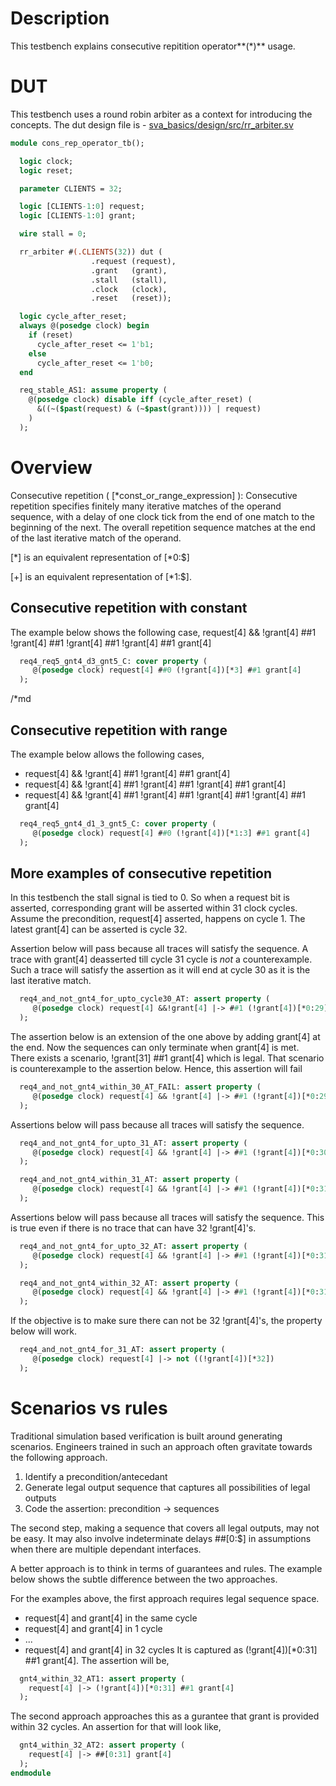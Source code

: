 # Description
This testbench explains consecutive repitition operator**(*)** usage.

# DUT
This testbench uses a round robin arbiter as a context for introducing the
concepts. The dut design file is -
[sva_basics/design/src/rr_arbiter.sv](https://github.com/openformal/sva_basics/blob/master/design/docs/rr_arbiter.md)

```sv
module cons_rep_operator_tb();

  logic clock;
  logic reset;

  parameter CLIENTS = 32;

  logic [CLIENTS-1:0] request;
  logic [CLIENTS-1:0] grant;

  wire stall = 0;

  rr_arbiter #(.CLIENTS(32)) dut (
                  .request (request),
                  .grant   (grant),
                  .stall   (stall),
                  .clock   (clock),
                  .reset   (reset));

  logic cycle_after_reset;
  always @(posedge clock) begin
    if (reset)
      cycle_after_reset <= 1'b1;
    else
      cycle_after_reset <= 1'b0;
  end

  req_stable_AS1: assume property (
    @(posedge clock) disable iff (cycle_after_reset) (
      &((~($past(request) & (~$past(grant)))) | request)
    )
  );

```
# Overview
Consecutive repetition ( [*const_or_range_expression] ): Consecutive repetition
specifies finitely many iterative matches of the operand sequence, with a delay
of one clock tick from the end of one match to the beginning of the next.
The overall repetition sequence matches at the end of the last iterative match
of the operand.

[*] is an equivalent representation of [*0:$]

[+] is an equivalent representation of [*1:$].

##
## Consecutive repetition with constant
The example below shows the following case,
request[4] && !grant[4] ##1 !grant[4] ##1 !grant[4] ##1 !grant[4] ##1 grant[4]
```sv
  req4_req5_gnt4_d3_gnt5_C: cover property (
     @(posedge clock) request[4] ##0 (!grant[4])[*3] ##1 grant[4]
  );

```

/*md
## Consecutive repetition with range
The example below allows the following cases,
* request[4] && !grant[4] ##1 !grant[4] ##1 grant[4]
* request[4] && !grant[4] ##1 !grant[4] ##1 !grant[4] ##1 grant[4]
* request[4] && !grant[4] ##1 !grant[4] ##1 !grant[4] ##1 !grant[4] ##1 grant[4]
```sv
  req4_req5_gnt4_d1_3_gnt5_C: cover property (
     @(posedge clock) request[4] ##0 (!grant[4])[*1:3] ##1 grant[4]
  );

```
## More examples of consecutive repetition

In this testbench the stall signal is tied to 0. So when a request bit
is asserted, corresponding grant will be asserted within 31 clock cycles.
Assume the precondition, request[4] asserted, happens on cycle 1. The latest
grant[4] can be asserted is cycle 32.

Assertion below will pass because all traces will satisfy the sequence.
A trace with grant[4] deasserted till cycle 31 cycle is *not* a counterexample.
Such a trace will satisfy the assertion as it will end at cycle 30 as it is
the last iterative match.
```sv
  req4_and_not_gnt4_for_upto_cycle30_AT: assert property (
     @(posedge clock) request[4] &&!grant[4] |-> ##1 (!grant[4])[*0:29]
  );

```
The assertion below is an extension of the one above by adding grant[4]
at the end. Now the sequences can only terminate when grant[4] is met.
There exists a scenario, !grant[31] ##1 grant[4] which is legal. That
scenario is counterexample to the assertion below. Hence, this assertion
will fail
```sv
  req4_and_not_gnt4_within_30_AT_FAIL: assert property (
     @(posedge clock) request[4] && !grant[4] |-> ##1 (!grant[4])[*0:29] ##1 grant[4]
  );

```
Assertions below will pass because all traces will satisfy the sequence.
```sv
  req4_and_not_gnt4_for_upto_31_AT: assert property (
     @(posedge clock) request[4] && !grant[4] |-> ##1 (!grant[4])[*0:30]
  );

  req4_and_not_gnt4_within_31_AT: assert property (
     @(posedge clock) request[4] && !grant[4] |-> ##1 (!grant[4])[*0:31] ##1 grant[4]
  );

```
Assertions below will pass because all traces will satisfy the sequence.
This is true even if there is no trace that can have 32 !grant[4]'s.
```sv
  req4_and_not_gnt4_for_upto_32_AT: assert property (
     @(posedge clock) request[4] && !grant[4] |-> ##1 (!grant[4])[*0:31]
  );

  req4_and_not_gnt4_within_32_AT: assert property (
     @(posedge clock) request[4] && !grant[4] |-> ##1 (!grant[4])[*0:31] ##1 grant[4]
  );

```
If the objective is to make sure there can not be 32 !grant[4]'s, the property
below will work.
```sv
  req4_and_not_gnt4_for_31_AT: assert property (
     @(posedge clock) request[4] |-> not ((!grant[4])[*32])
  );

```
# Scenarios vs rules
Traditional simulation based verification is built around generating scenarios.
Engineers trained in such an approach often gravitate towards the following
approach.

1. Identify a precondition/antecedant
2. Generate legal output sequence that captures all possibilities of legal outputs
3. Code the assertion: precondition -> sequences

The second step, making a sequence that covers all legal outputs, may not
be easy. It may also involve indeterminate delays ##[0:$] in assumptions
when there are multiple dependant interfaces.

A better approach is to think in terms of guarantees and rules. The example
below shows the subtle difference between the two approaches.

For the examples above, the first approach requires legal sequence space.
* request[4] and grant[4] in the same cycle
* request[4] and grant[4] in 1 cycle
* ...
* request[4] and grant[4] in 32 cycles
It is captured as (!grant[4])[*0:31] ##1 grant[4]. The assertion will be,
```sv
  gnt4_within_32_AT1: assert property (
    request[4] |-> (!grant[4])[*0:31] ##1 grant[4]
  );

```
The second approach approaches this as a gurantee that grant is provided
within 32 cycles. An assertion for that will look like,
```sv
  gnt4_within_32_AT2: assert property (
    request[4] |-> ##[0:31] grant[4]
  );
endmodule
```
